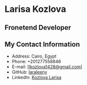 # Larisa Kozlova

## Fronetend Developer

## My Contact Information
+ Address: Cairo, Egypt
+ Phone: +201277558846
+ E-mail: [lkozlova1428@gmail.com]
+ GitHub: [laraleeny](https://github.com/Laraleeny)
+ LinkedIn: [Kozlova Larisa](https://www.linkedin.com/in/larisa-kozlova-701b08249/)
